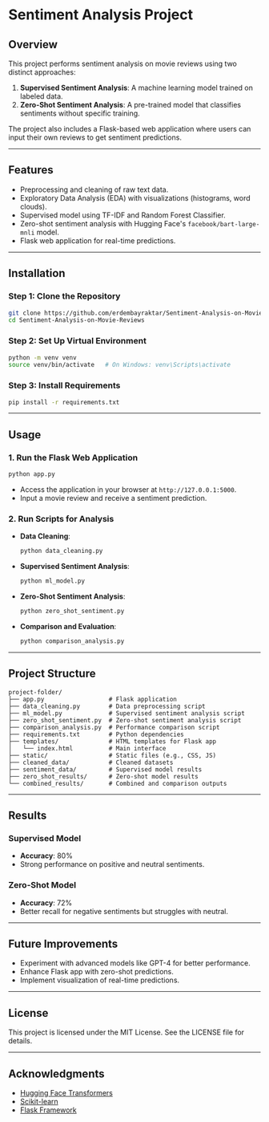 # Sentiment Analysis Project

## **Overview**
This project performs sentiment analysis on movie reviews using two distinct approaches:
1. **Supervised Sentiment Analysis**: A machine learning model trained on labeled data.
2. **Zero-Shot Sentiment Analysis**: A pre-trained model that classifies sentiments without specific training.

The project also includes a Flask-based web application where users can input their own reviews to get sentiment predictions.

---

## **Features**
- Preprocessing and cleaning of raw text data.
- Exploratory Data Analysis (EDA) with visualizations (histograms, word clouds).
- Supervised model using TF-IDF and Random Forest Classifier.
- Zero-shot sentiment analysis with Hugging Face's `facebook/bart-large-mnli` model.
- Flask web application for real-time predictions.

---

## **Installation**
### **Step 1: Clone the Repository**
```bash
git clone https://github.com/erdembayraktar/Sentiment-Analysis-on-Movie-Reviews.git
cd Sentiment-Analysis-on-Movie-Reviews
```

### **Step 2: Set Up Virtual Environment**
```bash
python -m venv venv
source venv/bin/activate   # On Windows: venv\Scripts\activate
```

### **Step 3: Install Requirements**
```bash
pip install -r requirements.txt
```

---

## **Usage**
### **1. Run the Flask Web Application**
```bash
python app.py
```
- Access the application in your browser at `http://127.0.0.1:5000`.
- Input a movie review and receive a sentiment prediction.

### **2. Run Scripts for Analysis**
- **Data Cleaning**:
  ```bash
  python data_cleaning.py
  ```
- **Supervised Sentiment Analysis**:
  ```bash
  python ml_model.py
  ```
- **Zero-Shot Sentiment Analysis**:
  ```bash
  python zero_shot_sentiment.py
  ```
- **Comparison and Evaluation**:
  ```bash
  python comparison_analysis.py
  ```

---

## **Project Structure**
```
project-folder/
├── app.py                  # Flask application
├── data_cleaning.py        # Data preprocessing script
├── ml_model.py             # Supervised sentiment analysis script
├── zero_shot_sentiment.py  # Zero-shot sentiment analysis script
├── comparison_analysis.py  # Performance comparison script
├── requirements.txt        # Python dependencies
├── templates/              # HTML templates for Flask app
│   └── index.html          # Main interface
├── static/                 # Static files (e.g., CSS, JS)
├── cleaned_data/           # Cleaned datasets
├── sentiment_data/         # Supervised model results
├── zero_shot_results/      # Zero-shot model results
└── combined_results/       # Combined and comparison outputs
```

---

## **Results**
### **Supervised Model**
- **Accuracy**: 80%
- Strong performance on positive and neutral sentiments.

### **Zero-Shot Model**
- **Accuracy**: 72%
- Better recall for negative sentiments but struggles with neutral.

---

## **Future Improvements**
- Experiment with advanced models like GPT-4 for better performance.
- Enhance Flask app with zero-shot predictions.
- Implement visualization of real-time predictions.

---

## **License**
This project is licensed under the MIT License. See the LICENSE file for details.

---

## **Acknowledgments**
- [Hugging Face Transformers](https://huggingface.co/docs)
- [Scikit-learn](https://scikit-learn.org/)
- [Flask Framework](https://flask.palletsprojects.com/)
